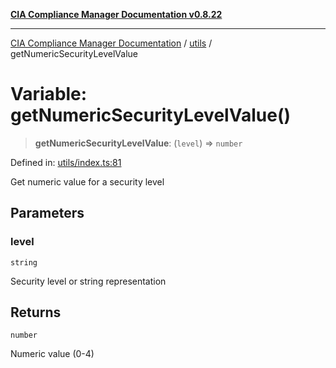 [**CIA Compliance Manager Documentation v0.8.22**](../../README.md)

***

[CIA Compliance Manager Documentation](../../modules.md) / [utils](../README.md) / getNumericSecurityLevelValue

# Variable: getNumericSecurityLevelValue()

> **getNumericSecurityLevelValue**: (`level`) => `number`

Defined in: [utils/index.ts:81](https://github.com/Hack23/cia-compliance-manager/blob/5eebba14bef5523072dd8c486c1cd0c7c18766fc/src/utils/index.ts#L81)

Get numeric value for a security level

## Parameters

### level

`string`

Security level or string representation

## Returns

`number`

Numeric value (0-4)
